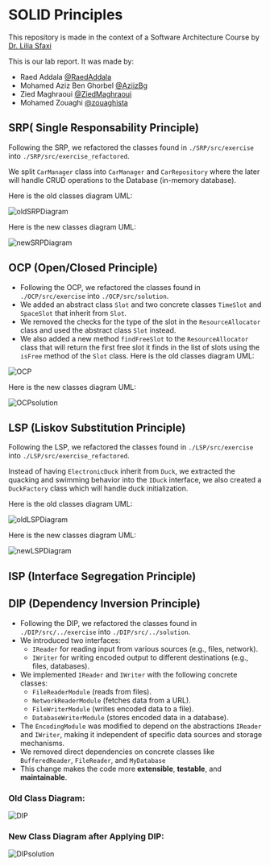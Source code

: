 # SOLID Principles

This repository is made in the context of a Software Architecture Course by [Dr. Lilia Sfaxi](https://insatunisia.github.io/TP-ArchLog/tp1/)

This is our lab report. It was made by:

- Raed Addala [@RaedAddala](https://www.github.com/RaedAddala)
- Mohamed Aziz Ben Ghorbel [@AziizBg](https://www.github.com/AziizBg)
- Zied Maghraoui [@ZiedMaghraoui](https://www.github.com/ZiedMaghraoui)
- Mohamed Zouaghi [@zouaghista](https://www.github.com/zouaghista)

## SRP( Single Responsability Principle)

Following the SRP, we refactored the classes found in `./SRP/src/exercise` into `./SRP/src/exercise_refactored`.

We split `CarManager` class into `CarManager` and `CarRepository` where the later will handle CRUD operations to the Database (in-memory database).

Here is the old classes diagram UML:

![oldSRPDiagram](./oldSRPDiagram.svg)

Here is the new classes diagram UML:

![newSRPDiagram](./newSRPDiagram.svg)


## OCP (Open/Closed Principle)

- Following the OCP, we refactored the classes found in `./OCP/src/exercise` into `./OCP/src/solution`.
- We added an abstract class `Slot` and two concrete classes `TimeSlot` and `SpaceSlot` that inherit from `Slot`.
- We removed the checks for the type of the slot in the `ResourceAllocator` class and used the abstract class `Slot` instead.
- We also added a new method `findFreeSlot` to the `ResourceAllocator` class that will return the first free slot it finds in the list of slots using the `isFree` method of the `Slot` class.
  Here is the old classes diagram UML:

![OCP](./OCP/src/diagram.png)

Here is the new classes diagram UML:

![OCPsolution](./OCP/src/solutionDiagram.png)

## LSP (Liskov Substitution Principle)

Following the LSP, we refactored the classes found in `./LSP/src/exercise` into `./LSP/src/exercise_refactored`.

Instead of having `ElectronicDuck` inherit from `Duck`, we extracted the quacking and swimming behavior into the `IDuck` interface, we also created a `DuckFactory` class which will handle duck initialization.
<br>

Here is the old classes diagram UML:
<!--
@startuml oldLSPDiagram
class Duck{
+void quack()
+void swim()
}
Class ElectricDuck{
+void quack()
+void swim()
+void turnOn()
+void turnOff()
-boolean _on
}
Class Pool{
+void run()
-void quack(Duck... ducks)
-void swim(Duck... ducks)
}
Duck <|-- ElectricDuck
Pool *-- "1" Duck
Pool *-- "1" ElectricDuck
@enduml
-->
![oldLSPDiagram](./oldLSPDiagram.svg)

Here is the new classes diagram UML:

![newLSPDiagram](./newLSPDiagram.svg)
## ISP (Interface Segregation Principle)

## DIP (Dependency Inversion Principle)

- Following the DIP, we refactored the classes found in `./DIP/src/../exercise` into `./DIP/src/../solution`.
- We introduced two interfaces:
  - `IReader` for reading input from various sources (e.g., files, network).
  - `IWriter` for writing encoded output to different destinations (e.g., files, databases).
- We implemented `IReader` and `IWriter` with the following concrete classes:
  - `FileReaderModule` (reads from files).
  - `NetworkReaderModule` (fetches data from a URL).
  - `FileWriterModule` (writes encoded data to a file).
  - `DatabaseWriterModule` (stores encoded data in a database).
- The `EncodingModule` was modified to depend on the abstractions `IReader` and `IWriter`, making it independent of specific data sources and storage mechanisms.
- We removed direct dependencies on concrete classes like `BufferedReader`, `FileReader`, and `MyDatabase`
- This change makes the code more **extensible**, **testable**, and **maintainable**.
  
### Old Class Diagram:
![DIP](./out/DIP/src/com/directi/training/dip/exercise/diagram/DIP.png)

### New Class Diagram after Applying DIP:
![DIPsolution](./out/DIP/src/com/directi/training/dip/solution/diagram/DIP_solution.png)
